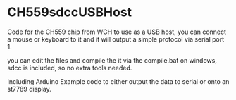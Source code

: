 # CH559sdccUSBHost



Code for the CH559 chip from WCH to use as a USB host, you can connect a mouse or keyboard to it and it will output a simple protocol via serial port 1.

you can edit the files and compile the it via the compile.bat on windows, sdcc is included, so no extra tools needed.

Including Arduino Example code to either output the data to serial or onto an st7789 display.
